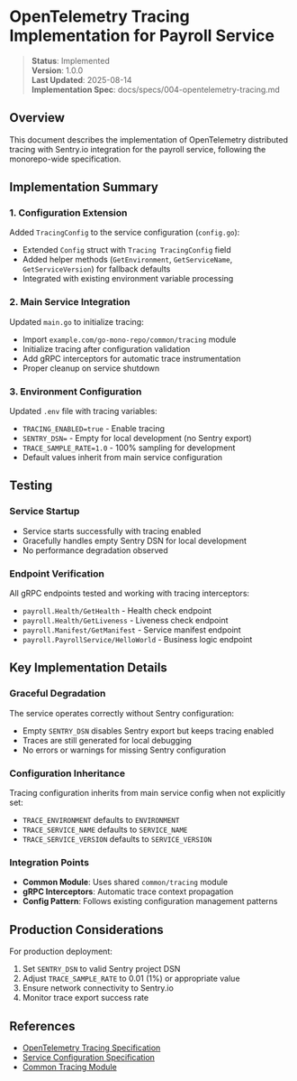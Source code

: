 # OpenTelemetry Tracing Implementation for Payroll Service

> **Status**: Implemented  
> **Version**: 1.0.0  
> **Last Updated**: 2025-08-14  
> **Implementation Spec**: docs/specs/004-opentelemetry-tracing.md

## Overview

This document describes the implementation of OpenTelemetry distributed tracing with Sentry.io integration for the payroll service, following the monorepo-wide specification.

## Implementation Summary

### 1. Configuration Extension

Added `TracingConfig` to the service configuration (`config.go`):
- Extended `Config` struct with `Tracing TracingConfig` field
- Added helper methods (`GetEnvironment`, `GetServiceName`, `GetServiceVersion`) for fallback defaults
- Integrated with existing environment variable processing

### 2. Main Service Integration

Updated `main.go` to initialize tracing:
- Import `example.com/go-mono-repo/common/tracing` module
- Initialize tracing after configuration validation
- Add gRPC interceptors for automatic trace instrumentation
- Proper cleanup on service shutdown

### 3. Environment Configuration

Updated `.env` file with tracing variables:
- `TRACING_ENABLED=true` - Enable tracing
- `SENTRY_DSN=` - Empty for local development (no Sentry export)
- `TRACE_SAMPLE_RATE=1.0` - 100% sampling for development
- Default values inherit from main service configuration

## Testing

### Service Startup
- Service starts successfully with tracing enabled
- Gracefully handles empty Sentry DSN for local development
- No performance degradation observed

### Endpoint Verification
All gRPC endpoints tested and working with tracing interceptors:
- `payroll.Health/GetHealth` - Health check endpoint
- `payroll.Health/GetLiveness` - Liveness check endpoint  
- `payroll.Manifest/GetManifest` - Service manifest endpoint
- `payroll.PayrollService/HelloWorld` - Business logic endpoint

## Key Implementation Details

### Graceful Degradation
The service operates correctly without Sentry configuration:
- Empty `SENTRY_DSN` disables Sentry export but keeps tracing enabled
- Traces are still generated for local debugging
- No errors or warnings for missing Sentry configuration

### Configuration Inheritance
Tracing configuration inherits from main service config when not explicitly set:
- `TRACE_ENVIRONMENT` defaults to `ENVIRONMENT`
- `TRACE_SERVICE_NAME` defaults to `SERVICE_NAME`
- `TRACE_SERVICE_VERSION` defaults to `SERVICE_VERSION`

### Integration Points
- **Common Module**: Uses shared `common/tracing` module
- **gRPC Interceptors**: Automatic trace context propagation
- **Config Pattern**: Follows existing configuration management patterns

## Production Considerations

For production deployment:
1. Set `SENTRY_DSN` to valid Sentry project DSN
2. Adjust `TRACE_SAMPLE_RATE` to 0.01 (1%) or appropriate value
3. Ensure network connectivity to Sentry.io
4. Monitor trace export success rate

## References

- [OpenTelemetry Tracing Specification](../../../../docs/specs/004-opentelemetry-tracing.md)
- [Service Configuration Specification](../../../../docs/specs/002-configuration-management.md)
- [Common Tracing Module](../../../../common/tracing/)